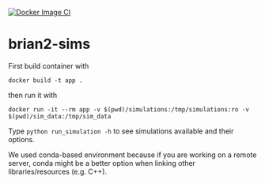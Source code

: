 [![Docker Image CI](https://github.com/pabloabur/brian2-sims/actions/workflows/docker-image.yml/badge.svg)](https://github.com/pabloabur/brian2-sims/actions/workflows/docker-image.yml)

# brian2-sims
First build container with 

```
docker build -t app .
```

then run it with 
```
docker run -it --rm app -v $(pwd)/simulations:/tmp/simulations:ro -v $(pwd)/sim_data:/tmp/sim_data
```

Type `python run_simulation -h` to see simulations available and their options.

We used conda-based environment because if you are working on a remote server, conda might be a better option when linking other libraries/resources (e.g. C++).
